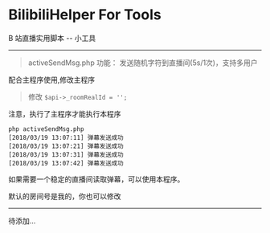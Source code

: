 # BilibiliHelper For Tools
B 站直播实用脚本 -- 小工具

---
> activeSendMsg.php
功能： 发送随机字符到直播间(5s/1次)，支持多用户

配合主程序使用,修改主程序
> 修改 `$api->_roomRealId = '';`

注意，执行了主程序才能执行本程序

```
php activeSendMsg.php
[2018/03/19 13:07:11] 弹幕发送成功
[2018/03/19 13:07:21] 弹幕发送成功
[2018/03/19 13:07:31] 弹幕发送成功
[2018/03/19 13:07:42] 弹幕发送成功

```

如果需要一个稳定的直播间读取弹幕，可以使用本程序。

默认的房间号是我的，你也可以修改

---
待添加...
